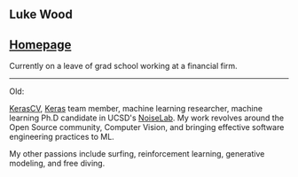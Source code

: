 Luke Wood
---
[Homepage](https://lukewood.xyz)
---

Currently on a leave of grad school working at a financial firm.

---

Old:

[KerasCV](https://github.com/keras-team/keras-cv),  [Keras](https://github.com/keras-team/keras) team member, machine learning researcher, machine learning Ph.D candidate in UCSD's [NoiseLab](http://noiselab.ucsd.edu/).  My work revolves around the Open Source community, Computer Vision, and bringing effective software engineering practices to ML.

My other passions include surfing, reinforcement learning, generative modeling, and free diving.
